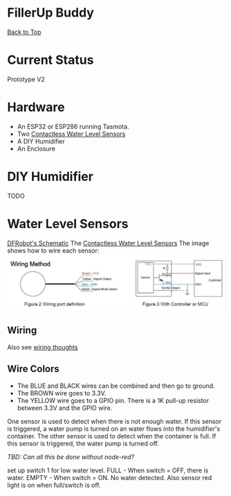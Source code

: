# FillerUp Buddy
[Back to Top](../README.md)

# Current Status
Prototype V2
# Hardware
- An ESP32 or ESP286 running Tasmota. 
- Two [Contactless Water Level Sensors](https://amzn.to/3FcRsNK)
- A DIY Humidifier
- An Enclosure
# DIY Humidifier
TODO
# Water Level Sensors
[DFRobot's Schematic](https://github.com/solarslurpi/GrowBuddy/blob/main/docs/SEN0204%20%20Liquid%20Level%20Sensor-XKC-Y25-T12V.pdf)
The [Contactless Water Level Sensors](https://amzn.to/3FcRsNK)
The image shows how to wire each sensor:
![water level sensor](../images/FillerUp_Buddy_schematic.jpg)
## Wiring 
Also see [wiring thoughts](WIRING_and_connectors.md)

## Wire Colors
- The BLUE and BLACK wires can be combined and then go to ground.
- The BROWN wire goes to 3.3V.
- The YELLOW wire goes to a GPIO pin.  There is a 1K pull-up resistor between 3.3V and the GPIO wire.

One sensor is used to detect when there is not enough water.  If this sensor is triggered, a water pump is turned on an water flows into the humidifier's container.  The other sensor is used to detect when the container is full.  If this sensor is triggered, the water pump is turned off.

_TBD: Can all this be done without node-red?_

set up switch 1 for low water level.  FULL  - When switch = OFF, there is water.  EMPTY - When switch = ON.  No water detected.  Also sensor red light is on when full/switch is off.